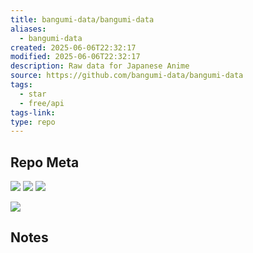 ```yaml
---
title: bangumi-data/bangumi-data
aliases:
  - bangumi-data
created: 2025-06-06T22:32:17
modified: 2025-06-06T22:32:17
description: Raw data for Japanese Anime
source: https://github.com/bangumi-data/bangumi-data
tags:
  - star
  - free/api
tags-link: 
type: repo
---
```

## Repo Meta

![](https://img.shields.io/github/stars/bangumi-data/bangumi-data?style=for-the-badge&label=stars) ![](https://img.shields.io/github/repo-size/bangumi-data/bangumi-data?style=for-the-badge&label=size) ![](https://img.shields.io/github/created-at/bangumi-data/bangumi-data?style=for-the-badge&label=since)

[![](https://github-readme-stats.vercel.app/api/pin/?username=bangumi-data&repo=bangumi-data&bg_color=00000000)](https://github.com/bangumi-data/bangumi-data)

## Notes

